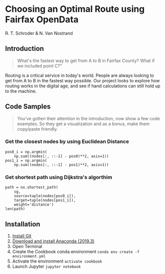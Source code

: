 # Choosing an Optimal Route using Fairfax OpenData
R. T. Schroder & N. Van Nostrand
## Introduction

> What's the fastest way to get from A to B in Fairfax County? What if we included point C?"

Routing is a critical service in today's world. People are always looking to get from A to B in the fastest way possible. Our project looks to explore how routing works in the digital age, and see if hand calculations can still hold up to the machine.

## Code Samples

> You've gotten their attention in the introduction, now show a few code examples. So they get a visualization and as a bonus, make them copy/paste friendly.
### Get the closest nodes by using Euclidean Distance
```
pos0_i = np.argmin(
    np.sum((nodes[:, ::-1] - pos0)**2, axis=1))
pos1_i = np.argmin(
    np.sum((nodes[:, ::-1] - pos1)**2, axis=1))
```
### Get shortest path using Dijkstra's algorthim
```
path = nx.shortest_path(
    sg,
    source=tuple(nodes[pos0_i]),
    target=tuple(nodes[pos1_i]),
    weight='distance')
len(path)
```

## Installation

1. [Install Git](http://git-scm.com/downloads)
2. [Download and install Anaconda (2019.3)](https://anaconda.com/download)
3. Open Terminal
4. Create the Cookbook conda environment `conda env create -f environment.yml`
5. Activate the environment `activate cookbook`
6. Launch Jupyter `jupyter notebook`
